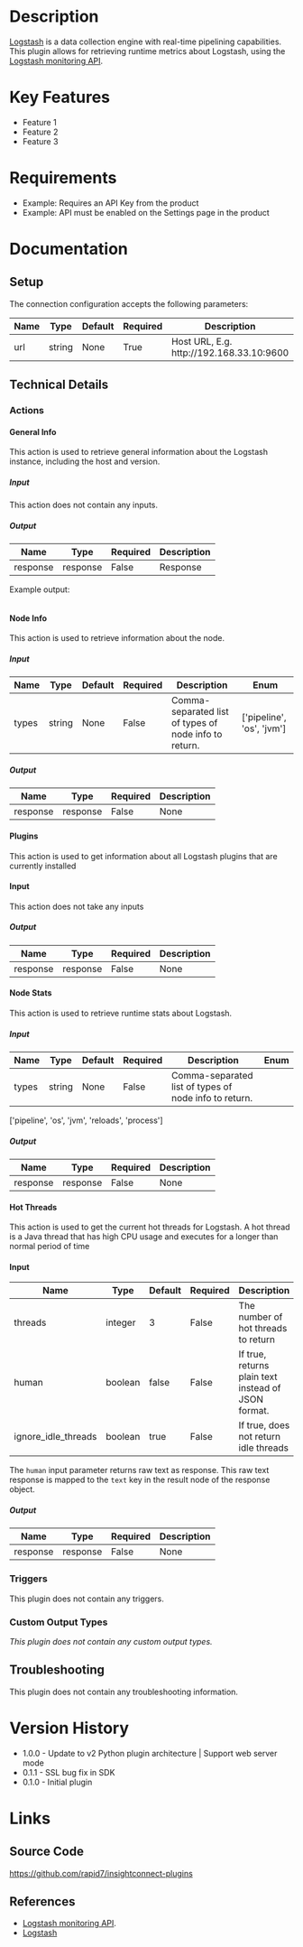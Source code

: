 # Description

[Logstash](https://www.elastic.co/products/logstash) is a data collection engine with real-time pipelining capabilities. This plugin allows for retrieving runtime metrics about Logstash, using the
[Logstash monitoring API](https://www.elastic.co/guide/en/logstash/current/monitoring.html).

# Key Features

* Feature 1
* Feature 2
* Feature 3

# Requirements

* Example: Requires an API Key from the product
* Example: API must be enabled on the Settings page in the product

# Documentation

## Setup

The connection configuration accepts the following parameters:

|Name|Type|Default|Required|Description|Enum|
|----|----|-------|--------|-----------|----|
|url|string|None|True|Host URL, E.g. http\://192.168.33.10\:9600|None|

## Technical Details

### Actions

#### General Info

This action is used to retrieve general information about the Logstash instance, including the host and version.

##### Input

This action does not contain any inputs.

##### Output

|Name|Type|Required|Description|
|----|----|--------|-----------|
|response|response|False|Response|

Example output:

```
```

#### Node Info

This action is used to retrieve information about the node.

##### Input

|Name|Type|Default|Required|Description| Enum
|----|----|--------|-----------|-------|----------------------------------------|
|types|string|None|False|Comma-separated list of types of node info to return.| ['pipeline', 'os', 'jvm']

##### Output

|Name|Type|Required|Description|
|----|----|--------|-----------|
|response|response|False|None|

#### Plugins

This action is used to get information about all Logstash plugins that are currently installed

#### Input

This action does not take any inputs

##### Output

|Name|Type|Required|Description|
|----|----|--------|-----------|
|response|response|False|None|

#### Node Stats

This action is used to retrieve runtime stats about Logstash.

##### Input

|Name|Type|Default|Required|Description| Enum
|----|----|--------|-----------|-------|--------------------------------------|
|types|string|None|False|Comma-separated list of types of node info to return.|
['pipeline', 'os', 'jvm', 'reloads', 'process']

##### Output

|Name|Type|Required|Description|
|----|----|--------|-----------|
|response|response|False|None|

#### Hot Threads

This action is used to get the current hot threads for Logstash. A hot thread is a Java thread that has high CPU usage and executes for a longer than normal period of time

#### Input

|Name|Type|Default|Required|Description|
|----|----|--------|-----------|-------|
|threads|integer|3|False|The number of hot threads to return|
|human|boolean|false|False|If true, returns plain text instead of JSON format.|
|ignore_idle_threads|boolean|true|False|If true, does not return idle threads|

The `human` input parameter returns raw text as response. This raw text response is mapped to the `text` key in the result node of the response object.

##### Output

|Name|Type|Required|Description|
|----|----|--------|-----------|
|response|response|False|None|

### Triggers

This plugin does not contain any triggers.

### Custom Output Types

_This plugin does not contain any custom output types._

## Troubleshooting

This plugin does not contain any troubleshooting information.

# Version History

* 1.0.0 - Update to v2 Python plugin architecture | Support web server mode
* 0.1.1 - SSL bug fix in SDK
* 0.1.0 - Initial plugin

# Links

## Source Code

https://github.com/rapid7/insightconnect-plugins

## References

* [Logstash monitoring API](https://www.elastic.co/guide/en/logstash/current/monitoring.html).
* [Logstash](https://www.elastic.co/products/logstash)

